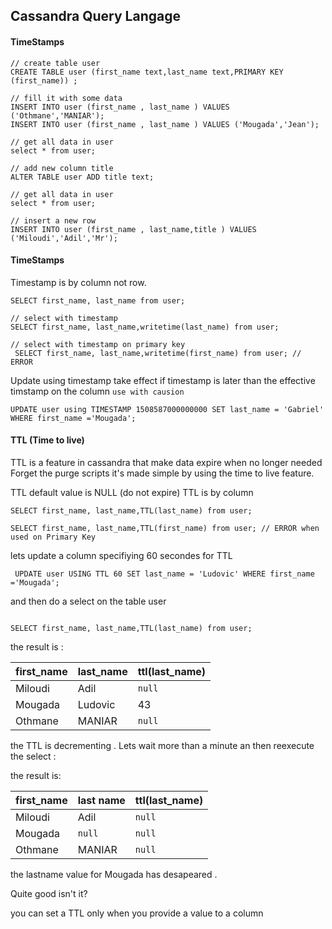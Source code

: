 ## Cassandra Query Langage


#### TimeStamps

```
// create table user
CREATE TABLE user (first_name text,last_name text,PRIMARY KEY (first_name)) ;

// fill it with some data
INSERT INTO user (first_name , last_name ) VALUES ('Othmane','MANIAR');
INSERT INTO user (first_name , last_name ) VALUES ('Mougada','Jean');

// get all data in user
select * from user;

// add new column title
ALTER TABLE user ADD title text;

// get all data in user
select * from user;

// insert a new row
INSERT INTO user (first_name , last_name,title ) VALUES ('Miloudi','Adil','Mr');

```
#### TimeStamps

Timestamp is by column not row.

```
SELECT first_name, last_name from user;

// select with timestamp
SELECT first_name, last_name,writetime(last_name) from user;

// select with timestamp on primary key 
 SELECT first_name, last_name,writetime(first_name) from user; // ERROR

```

Update using timestamp take effect if timestamp is later than the effective timstamp on the column
`use with causion`

```
UPDATE user using TIMESTAMP 1508587000000000 SET last_name = 'Gabriel' WHERE first_name ='Mougada';

```

#### TTL (Time to live)

TTL is a feature in cassandra that make data expire when no longer needed
Forget the purge scripts it's made simple by using the time to live feature.

TTL default value is NULL (do not expire)
TTL is by column


```
SELECT first_name, last_name,TTL(last_name) from user;

SELECT first_name, last_name,TTL(first_name) from user; // ERROR when used on Primary Key
```

lets update a column specifiying 60 secondes for TTL

```
 UPDATE user USING TTL 60 SET last_name = 'Ludovic' WHERE first_name ='Mougada';

```
and then do a select on the table user

```

SELECT first_name, last_name,TTL(last_name) from user;
```
the result is :

| first_name | last_name | ttl(last_name)|
|------------|-----------|----------------|
|    Miloudi |      Adil |           `null`|
|    Mougada |   Ludovic |             43|
|    Othmane |    MANIAR |           `null`|

the TTL is decrementing .
Lets wait more than a minute an then reexecute the select :

the result is:

| first_name | last name | ttl(last_name) |
|------------|-----------|----------------|
|    Miloudi |      Adil |           `null`|
|    Mougada |    `null` |           `null`|
|    Othmane |    MANIAR |           `null`|

the lastname value for Mougada has desapeared .


Quite good isn't it? 

you can set a TTL only when you provide a value to a column 


